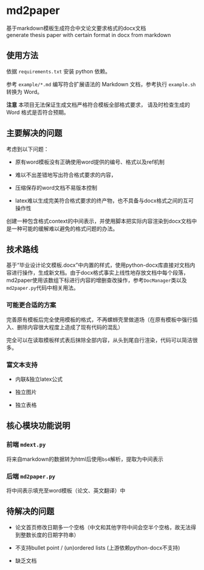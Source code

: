 # md2paper

基于markdown模板生成符合中文论文要求格式的docx文档  
generate thesis paper with certain format in docx from markdown

## 使用方法

依据 `requirements.txt` 安装 python 依赖。

参考 `example/*.md` 编写符合扩展语法的 Markdown 文档，参考执行 `example.sh` 转换为 Word。

**注意**
本项目无法保证生成文档严格符合模板全部格式要求，
请及时检查生成的 Word 格式是否符合预期。

## 主要解决的问题

考虑到以下问题：

- 原有word模板没有正确使用word提供的编号、格式以及ref机制

- 难以不出差错地写出符合格式要求的内容，
  
- 压缩保存的word文档不易版本控制

- latex难以生成完美符合格式要求的终产物，也不具备与docx格式之间的互可操作性

创建一种包含格式context的中间表示，并使用脚本把实际内容渲染到docx文档中是一种可能的缓解难以避免的格式问题的办法。

## 技术路线

基于“毕业设计论文模板.docx”中内置的样式，使用python-docx库直接对文档内容进行操作，生成新文档。由于docx格式事实上线性地存放文档中每个段落，md2paper使用该数组下标进行内容的增删查改操作，参考`DocManager`类以及`md2paper.py`代码中相关用法。 

### 可能更合适的方案

完善原有模板后完全使用模板的格式，不再螺蛳壳里做道场（在原有模板中强行插入、删除内容很大程度上造成了现有代码的混乱）

完全可以在读取模板样式表后抹除全部内容，从头到尾自行渲染，代码可以简洁很多。

### 富文本支持

- 内联&独立latex公式

- 独立图片

- 独立表格

## 核心模块功能说明

### 前端 `mdext.py`

将来自markdown的数据转为html后使用`bs4`解析，提取为中间表示

### 后端 `md2paper.py`

将中间表示填充至word模板（论文、英文翻译）中

## 待解决的问题

- 论文首页修改日期多一个空格（中文和其他字符中间会空半个空格，故无法得到整数长度的日期字符串）

- 不支持bullet point / (un)ordered lists (上游依赖python-docx不支持)

- 缺乏文档
